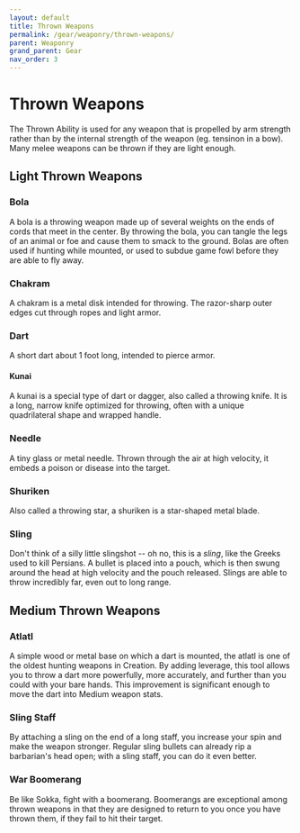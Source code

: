 ```yaml
---
layout: default
title: Thrown Weapons
permalink: /gear/weaponry/thrown-weapons/
parent: Weaponry
grand_parent: Gear
nav_order: 3
---
```


# Thrown Weapons

The Thrown Ability is used for any weapon that is propelled by arm strength
rather than by the internal strength of the weapon (eg. tensinon in a bow). Many
melee weapons can be thrown if they are light enough.

## Light Thrown Weapons

### Bola

A bola is a throwing weapon made up of several weights on the ends of cords that
meet in the center. By throwing the bola, you can tangle the legs of an animal
or foe and cause them to smack to the ground. Bolas are often used if hunting
while mounted, or used to subdue game fowl before they are able to fly away.

### Chakram

A chakram is a metal disk intended for throwing. The razor-sharp outer edges
cut through ropes and light armor.

### Dart

A short dart about 1 foot long, intended to pierce armor.

#### Kunai

A kunai is a special type of dart or dagger, also called a throwing knife. It is
a long, narrow knife optimized for throwing, often with a unique quadrilateral
shape and wrapped handle.

### Needle

A tiny glass or metal needle. Thrown through the air at high velocity, it embeds
a poison or disease into the target.

### Shuriken

Also called a throwing star, a shuriken is a star-shaped metal blade.

### Sling

Don't think of a silly little slingshot -- oh no, this is a _sling_, like the
Greeks used to kill Persians. A bullet is placed into a pouch, which is then
swung around the head at high velocity and the pouch released. Slings are able
to throw incredibly far, even out to long range.

## Medium Thrown Weapons

### Atlatl

A simple wood or metal base on which a dart is mounted, the atlatl is one of the
oldest hunting weapons in Creation. By adding leverage, this tool allows you to
throw a dart more powerfully, more accurately, and further than you could with
your bare hands. This improvement is significant enough to move the dart into
Medium weapon stats.

### Sling Staff

By attaching a sling on the end of a long staff, you increase your spin and make
the weapon stronger. Regular sling bullets can already rip a barbarian's head
open; with a sling staff, you can do it even better.

### War Boomerang

Be like Sokka, fight with a boomerang. Boomerangs are exceptional among thrown
weapons in that they are designed to return to you once you have thrown them,
if they fail to hit their target.
